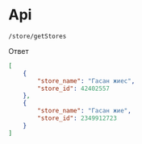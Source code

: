 # Api
```url
/store/getStores
```
Ответ
```json
[
    {
        "store_name": "Гасан жиес",
        "store_id": 42402557
    },
    {
        "store_name": "Гасан жие",
        "store_id": 2349912723
    }
]
```

